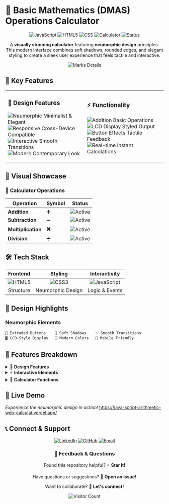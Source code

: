# 🔢 Basic Mathematics (DMAS) Operations Calculator

<div align="center">
  
  ![JavaScript](https://img.shields.io/badge/JavaScript-0D6EFD?style=for-the-badge&logo=javascript&logoColor=white)
  ![HTML5](https://img.shields.io/badge/HTML5-E34F26?style=for-the-badge&logo=html5&logoColor=white)
  ![CSS](https://img.shields.io/badge/CSS-3B3B3B?style=for-the-badge&logo=html5&logoColor=white)
  ![Calculator](https://img.shields.io/badge/Calculator-FF6B6B?style=for-the-badge&logo=robot&logoColor=white)
  ![Status](https://img.shields.io/badge/Status-Completed-brightgreen?style=for-the-badge&logo=checkmark)
  
A **visually stunning calculator** featuring **neumorphic design** principles. This modern interface combines soft shadows, rounded edges, and elegant styling to create a sleek user experience that feels tactile and interactive.

</div>

<div align="center">

![Marks Details](https://github.com/MudasirNaeem1/JavaScript-Arithmetic-Web-Calculator/blob/main/Calculator%20image.JPG)

</div>

## 🚀 Key Features

<table>
<tr>
<td width="50%">

### 🎯 **Design Features**
![Neumorphic](https://img.shields.io/badge/Neumorphic%20UI-FF6B6B?style=flat&logo=palette&logoColor=white) Minimalist & Elegant  
![Responsive](https://img.shields.io/badge/Responsive-4ECDC4?style=flat&logo=responsive&logoColor=white) Cross-Device Compatible  
![Interactive](https://img.shields.io/badge/Interactive-45B7D1?style=flat&logo=cursor&logoColor=white) Smooth Transitions  
![Modern](https://img.shields.io/badge/Modern-96CEB4?style=flat&logo=trending-up&logoColor=white) Contemporary Look  

</td>
<td width="50%">

### ⚡ **Functionality**
![Addition](https://img.shields.io/badge/Addition-FD79A8?style=flat&logo=plus&logoColor=white) Basic Operations  
![LCD Display](https://img.shields.io/badge/LCD%20Display-A29BFE?style=flat&logo=display&logoColor=white) Styled Output  
![Button Effects](https://img.shields.io/badge/Button%20Effects-FDCB6E?style=flat&logo=touch&logoColor=white) Tactile Feedback  
![Real-time](https://img.shields.io/badge/Real--time-00B894?style=flat&logo=zap&logoColor=white) Instant Calculations  

</td>
</tr>
</table>

## 🎨 Visual Showcase

<div align="left">

### 🔢 **Calculator Operations**

| Operation | Symbol | Status |
|-----------|--------|--------|
| **Addition** | ➕ | ![Active](https://img.shields.io/badge/Active-00D084?style=flat-square) |
| **Subtraction** | ➖ | ![Active](https://img.shields.io/badge/Active-00D084?style=flat-square) |
| **Multiplication** | ✖️ | ![Active](https://img.shields.io/badge/Active-00D084?style=flat-square) |
| **Division** | ➗ | ![Active](https://img.shields.io/badge/Active-00D084?style=flat-square) |

</div>

## 🛠️ Tech Stack

<div align="left">

| **Frontend** | **Styling** | **Interactivity** |
|:---:|:---:|:---:|
| ![HTML5](https://img.shields.io/badge/HTML5-E34F26?style=for-the-badge&logo=html5&logoColor=white) | ![CSS3](https://img.shields.io/badge/CSS3-1572B6?style=for-the-badge&logo=css3&logoColor=white) | ![JavaScript](https://img.shields.io/badge/JavaScript-3B3B3B?style=for-the-badge&logo=javascript&logoColor=white) |
| Structure | Neumorphic Design | Logic & Events |

</div>

## 🎯 Design Highlights

<div align="left">

### **Neumorphic Elements**

```
🔘 Extruded Buttons    💫 Soft Shadows    ✨ Smooth Transitions
🖥️ LCD-Style Display   🎨 Modern Colors   📱 Mobile Friendly
```

</div>

## 📱 Features Breakdown

<details>
<summary>🎨 <strong>Design Features</strong></summary>

- **Neumorphic UI**: Soft, extruded appearance with depth
- **Responsive Layout**: Works on desktop, tablet, and mobile
- **Modern Typography**: Clean, readable number display
- **Color Harmony**: Carefully selected color palette
- **Accessibility**: High contrast and clear visual hierarchy

</details>

<details>
<summary>⚡ <strong>Interactive Elements</strong></summary>

- **Button Hover Effects**: Visual feedback on interaction
- **Smooth Animations**: CSS transitions for fluid experience
- **Touch-Friendly**: Optimized for mobile touch interactions
- **Visual States**: Active, hover, and focus states
- **Error Handling**: Graceful handling of edge cases

</details>

<details>
<summary>🔢 <strong>Calculator Functions</strong></summary>

- **Basic Operations**: +, -, ×, ÷
- **Clear Function**: Reset calculations
- **Decimal Support**: Handle floating-point numbers
- **Real-time Display**: Instant visual feedback
- **Keyboard Support**: Use keyboard for input

</details>

</div>

## 🌟 Live Demo

<div align="left">

*Experience the neumorphic design in action!*
 https://java-script-arithmetic-web-calculat.vercel.app/

</div>

## 📞 Connect & Support

<div align="center">
  
  [![LinkedIn](https://img.shields.io/badge/LinkedIn-0077B5?style=for-the-badge&logo=linkedin&logoColor=white)](www.linkedin.com/in/mudasir-naeem-698679303)
  [![GitHub](https://img.shields.io/badge/GitHub-100000?style=for-the-badge&logo=github&logoColor=white)](https://github.com/MudasirNaeem1)
  [![Email](https://img.shields.io/badge/Email-D14836?style=for-the-badge&logo=gmail&logoColor=white)](mailto:mudasirnaeem000@gmail.com)

  ### 💬 **Feedback & Questions**
  
  Found this repository helpful? ⭐ **Star it!**
  
  Have questions or suggestions? 💭 **Open an issue!**
  
  Want to collaborate? 🤝 **Let's connect!**
  
![Visitor Count](https://visitor-badge.laobi.icu/badge?page_id=MudasirNaeem1.JavaScript-Arithmetic-Web-Calculator)

</div>
